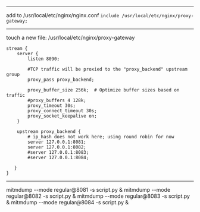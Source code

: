 ----------------------------------------------------------------
add to /usr/local/etc/nginx/nginx.conf
`include /usr/local/etc/nginx/proxy-gateway;`


----------------------------------------------------------------
touch a new file: /usr/local/etc/nginx/proxy-gateway
```
stream {
    server {
        listen 8090;

        #TCP traffic will be proxied to the "proxy_backend" upstream group
        proxy_pass proxy_backend;

        proxy_buffer_size 256k;  # Optimize buffer sizes based on traffic
        #proxy_buffers 4 128k;
        proxy_timeout 30s;
        proxy_connect_timeout 30s;
        proxy_socket_keepalive on;        
    }

    upstream proxy_backend {
        # ip_hash does not work here; using round robin for now
        server 127.0.0.1:8081;
        server 127.0.0.1:8082;
        #server 127.0.0.1:8083;
        #server 127.0.0.1:8084;

   }
}
```


----------------------------------------------------------------
mitmdump --mode regular@8081 -s script.py &
mitmdump --mode regular@8082 -s script.py &
mitmdump --mode regular@8083 -s script.py &
mitmdump --mode regular@8084 -s script.py &